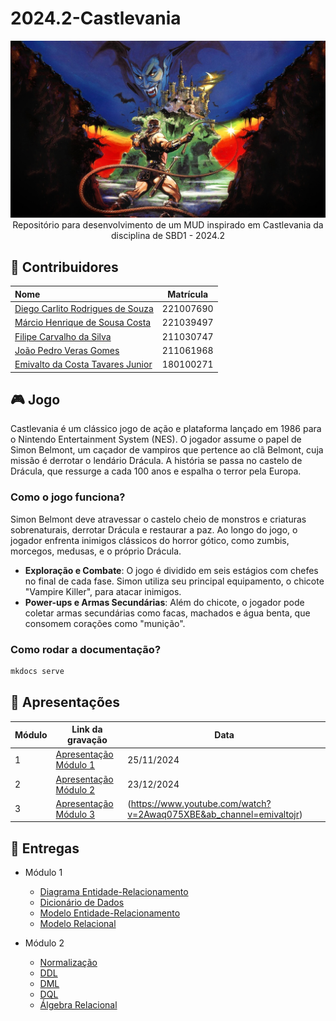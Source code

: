 # 2024.2-Castlevania

<div align="center"> <img src="docs/assets/images/capa_castlevania.jpg" height="auto" width="auto"/> </div>
<div align="center">Repositório para desenvolvimento de um MUD inspirado em Castlevania da disciplina de SBD1 - 2024.2</div>

## 🤝 Contribuidores

<div align="center">

| Nome                                                                      | Matrícula |
| :------------------------------------------------------------------------ | :-------: |
| [Diego Carlito Rodrigues de Souza](https://github.com/DiegoCarlito)       | 221007690 |
| [Márcio Henrique de Sousa Costa](https://github.com/DeM4rcio)             | 221039497 |
| [Filipe Carvalho da Silva](https://github.com/Filipe-002)                 | 211030747 |
| [João Pedro Veras Gomes](https://github.com/JoosPerro)                    | 211061968 |
| [Emivalto da Costa Tavares Junior](https://github.com/EmivaltoJrr)        | 180100271 |

</div>

## 🎮 Jogo

Castlevania é um clássico jogo de ação e plataforma lançado em 1986 para o Nintendo Entertainment System (NES). O jogador assume o papel de Simon Belmont, um caçador de vampiros que pertence ao clã Belmont, cuja missão é derrotar o lendário Drácula. A história se passa no castelo de Drácula, que ressurge a cada 100 anos e espalha o terror pela Europa.

### Como o jogo funciona?

Simon Belmont deve atravessar o castelo cheio de monstros e criaturas sobrenaturais, derrotar Drácula e restaurar a paz. Ao longo do jogo, o jogador enfrenta inimigos clássicos do horror gótico, como zumbis, morcegos, medusas, e o próprio Drácula.

- **Exploração e Combate**: O jogo é dividido em seis estágios com chefes no final de cada fase. Simon utiliza seu principal equipamento, o chicote "Vampire Killer", para atacar inimigos.
- **Power-ups e Armas Secundárias**: Além do chicote, o jogador pode coletar armas secundárias como facas, machados e água benta, que consomem corações como "munição".

### Como rodar a documentação?

```bash
mkdocs serve
```

## 📎 Apresentações

<div align="center">

| Módulo | Link da gravação             | Data       |
| ------ | ---------------------------- | ---------- |
| 1      | [Apresentação Módulo 1](https://youtu.be/StAxu6V-pvs?si=bhTU_5ZB98D4P6_M)    | 25/11/2024 |
| 2      | [Apresentação Módulo 2](https://youtu.be/nT-5Z1CONrc?si=xSQ4u3-1xHR65ZMX)    | 23/12/2024 |
| 3      | [Apresentação Módulo 3]()    | (https://www.youtube.com/watch?v=2Awaq075XBE&ab_channel=emivaltojr) |

</div>

## 📁 Entregas

- Módulo 1

  - [Diagrama Entidade-Relacionamento](./docs/modulo1/der.md)
  - [Dicionário de Dados](./docs/modulo1/dd.md)
  - [Modelo Entidade-Relacionamento](./docs/modulo1/mer.md)
  - [Modelo Relacional](./docs/modulo1/mr.md)

- Módulo 2

  - [Normalização](./docs/modulo2/norm.md)
  - [DDL](./docs/modulo2/ddl.md)
  - [DML](./docs/modulo2/dml.md)
  - [DQL](./docs/modulo2/dql.md)
  - [Álgebra Relacional](./docs/modulo2/algebra_relacional.md)
